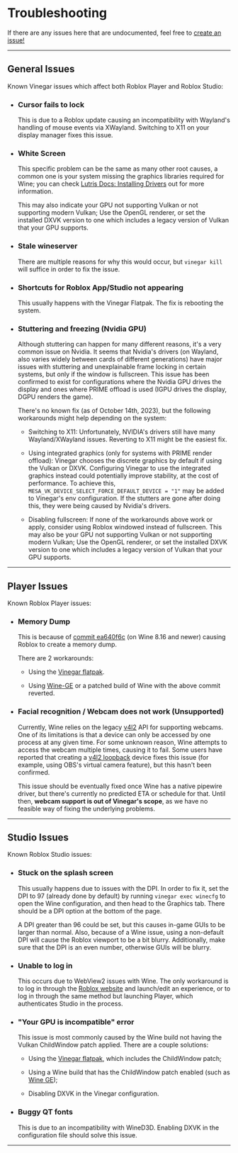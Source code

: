 # Troubleshooting

If there are any issues here that are undocumented, feel free to [create an issue!](https://github.com/vinegarhq/vinegarhq.github.io/issues/new/choose)

----

## General Issues

Known Vinegar issues which affect both Roblox Player and Roblox Studio:

- ### Cursor fails to lock

  This is due to a Roblox update causing an incompatibility with Wayland's handling of mouse events via XWayland. Switching to X11 on your display manager fixes this issue.

- ### White Screen

  This specific problem can be the same as many other root causes, a common one is your system missing the graphics libraries required for Wine; you can check [Lutris Docs: Installing Drivers](https://github.com/lutris/docs/blob/master/InstallingDrivers.md) out for more information.

  This may also indicate your GPU not supporting Vulkan or not supporting modern Vulkan; Use the OpenGL renderer, or set the installed DXVK version to one which includes a legacy version of Vulkan that your GPU supports.

- ### Stale wineserver
  
  There are multiple reasons for why this would occur, but `vinegar kill` will suffice in order to fix the issue.

- ### Shortcuts for Roblox App/Studio not appearing

  This usually happens with the Vinegar Flatpak. The fix is rebooting the system.

- ### Stuttering and freezing (Nvidia GPU)

  Although stuttering can happen for many different reasons, it's a very common issue on Nvidia. It seems that Nvidia's drivers (on Wayland, also varies widely between cards of different generations) have major issues with stuttering and unexplainable frame locking in certain systems, but only if the window is fullscreen. This issue has been confirmed to exist for configurations where the Nvidia GPU drives the display and ones where PRIME offload is used (IGPU drives the display, DGPU renders the game).

  There's no known fix (as of October 14th, 2023), but the following workarounds might help depending on the system:

  - Switching to X11:
  Unfortunately, NVIDIA's drivers still have many Wayland/XWayland issues. Reverting to X11 might be the easiest fix.

  - Using integrated graphics (only for systems with PRIME render offload):
  Vinegar chooses the discrete graphics by default if using the Vulkan or DXVK. Configuring Vinegar to use the integrated graphics instead could potentially improve stability, at the cost of performance. To achieve this, `MESA_VK_DEVICE_SELECT_FORCE_DEFAULT_DEVICE = "1"` may be added to Vinegar's env configuration.
  If the stutters are gone after doing this, they were being caused by Nvidia's drivers.

  - Disabling fullscreen:
  If none of the workarounds above work or apply, consider using Roblox windowed instead of fullscreen.
  This may also be your GPU not supporting Vulkan or not supporting modern Vulkan; Use the OpenGL renderer, or set the installed DXVK version to one which includes a legacy version of Vulkan that your GPU supports.

----

## Player Issues

Known Roblox Player issues:

- ### Memory Dump

  This is because of [commit ea640f6c](https://gitlab.winehq.org/wine/wine/-/commit/ea640f6cece7660ffc853b7d574fbe52af34901a) (on Wine 8.16 and newer) causing Roblox to create a memory dump.

  There are 2 workarounds:

  - Using the [Vinegar flatpak](https://vinegarhq.github.io/Installation/guides/flatpak.html).

  - Using [Wine-GE](https://github.com/GloriousEggroll/wine-ge-custom/releases) or a patched build of Wine with the above commit reverted.

- ### Facial recognition / Webcam does not work (Unsupported)

  Currently, Wine relies on the legacy [v4l2](https://www.kernel.org/doc/html/latest/userspace-api/media/v4l/v4l2.html) API for supporting webcams. One of its limitations is that a device can only be accessed by one process at any given time. For some unknown reason, Wine attempts to access the webcam multiple times, causing it to fail.
  Some users have reported that creating a [v4l2 loopback](https://github.com/umlaeute/v4l2loopback) device fixes this issue (for example, using OBS's virtual camera feature), but this hasn't been confirmed.

  This issue should be eventually fixed once Wine has a native pipewire driver, but there's currently no predicted ETA or schedule for that. Until then, **webcam support is out of Vinegar's scope**, as we have no feasible way of fixing the underlying problems.

----

## Studio Issues

Known Roblox Studio issues:

- ### Stuck on the splash screen

  This usually happens due to issues with the DPI. In order to fix it, set the DPI to 97 (already done by default) by running `vinegar exec winecfg` to open the Wine configuration, and then head to the Graphics tab. There should be a DPI option at the bottom of the page.

  A DPI greater than 96 could be set, but this causes in-game GUIs to be larger than normal. Also, because of a Wine issue, using a non-default DPI will cause the Roblox viewport to be a bit blurry. Additionally, make sure that the DPI is an even number, otherwise GUIs will be blurry.

- ### Unable to log in

  This occurs due to WebView2 issues with Wine. The only workaround is to log in through the [Roblox website](https://roblox.com) and launch/edit an experience, or to log in through the same method but launching Player, which authenticates Studio in the process.

- ### "Your GPU is incompatible" error

  This issue is most commonly caused by the Wine build not having the Vulkan ChildWindow patch applied. There are a couple solutions:

  - Using the [Vinegar flatpak](https://vinegarhq.github.io/Installation/guides/flatpak.html), which includes the ChildWindow patch;

  - Using a Wine build that has the ChildWindow patch enabled (such as [Wine GE](https://github.com/GloriousEggroll/wine-ge-custom));

  - Disabling DXVK in the Vinegar configuration.

- ### Buggy QT fonts

  This is due to an incompatibility with WineD3D. Enabling DXVK in the configuration file should solve this issue.

----
